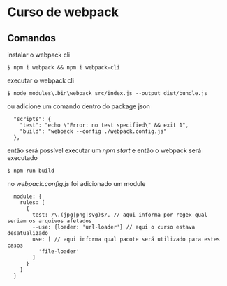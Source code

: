 # Curso de webpack

## Comandos

instalar o webpack cli
```
$ npm i webpack && npm i webpack-cli
```

executar o webpack cli
```
$ node_modules\.bin\webpack src/index.js --output dist/bundle.js
```

ou adicione um comando dentro do package json
```
  "scripts": {
    "test": "echo \"Error: no test specified\" && exit 1",
    "build": "webpack --config ./webpack.config.js"
  },
```
então será possível executar um _npm start_ e então o webpack será executado
```
$ npm run build
```

no _webpack.config.js_ foi adicionado um module
```
  module: {
    rules: [
      {
        test: /\.(jpg|png|svg)$/, // aqui informa por regex qual seriam os arquivos afetados
        --use: {loader: 'url-loader'} // aqui o curso estava desatualizado
        use: [ // aqui informa qual pacote será utilizado para estes casos
          'file-loader'
        ]
      }
    ]
  }
```